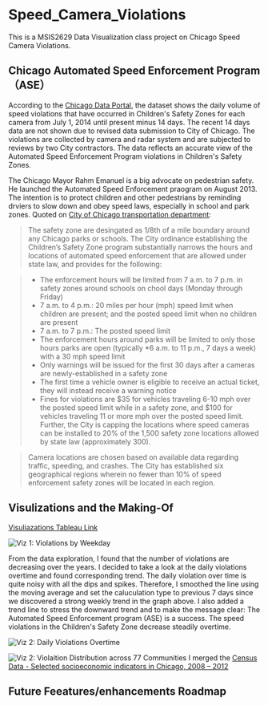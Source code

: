 # Speed_Camera_Violations
This is a MSIS2629 Data Visualization class project on Chicago Speed Camera Violations. 

## Chicago Automated Speed Enforcement Program（ASE）
According to the [Chicago Data Portal](https://data.cityofchicago.org/Transportation/Speed-Camera-Violations/gncf-3xbx), the dataset shows the daily volume of speed violations that have occurred in Children's Safety Zones for each camera from July 1, 2014 until present minus 14 days. The recent 14 days data are not shown due to revised data submission to City of Chicago. The violations are collected by camera and radar system and are subjected to reviews by two City contractors. The data reflects an accurate view of the Automated Speed Enforcement Program violations in Children's Safety Zones. 

The Chicago Mayor Rahm Emanuel is a big advocate on pedestrian safety. He launched the Automated Speed Enforcement praogram on August 2013. The intention is to protect children and other pedestrians by reminding drviers to slow down and obey speed laws, especially in school and park zones. Quoted on [City of Chicago transportation department](https://www.chicago.gov/city/en/depts/cdot/supp_info/children_s_safetyzoneporgramautomaticspeedenforcement.html):
> The safety zone are desingated as 1/8th of a mile boundary around any Chicago parks or schools. The City ordinance establishing the Children’s Safety Zone program substantially narrows the hours and locations of automated speed enforcement that are allowed under state law, and provides for the following:

> * The enforcement hours will be limited from 7 a.m. to 7 p.m. in safety zones around schools on chool days (Monday through Friday)
>  * 7 a.m. to 4 p.m.: 20 miles per hour (mph) speed limit when children are present; and the posted speed limit when no children are present
>  * 7 a.m. to 7 p.m.: The posted speed limit
> * The enforcement hours around parks will be limited to only those hours parks are open (typically *6 a.m. to 11 p.m., 7 days a week) with a 30 mph speed limit
> * Only warnings will be issued for the first 30 days after a cameras are newly-established in a safety zone
> * The first time a vehicle owner is eligible to receive an actual ticket, they will instead receive a warning notice
> * Fines for violations are $35 for vehicles traveling 6-10 mph over the posted speed limit while in a safety zone, and $100 for vehicles traveling 11 or more mph over the posted speed limit.  
> Further, the City is capping the locations where speed cameras can be installed to 20% of the 1,500 safety zone locations allowed by state law (approximately 300). 

> Camera locations are chosen based on available data regarding traffic, speeding, and crashes.  The City has established six geographical regions wherein no fewer than 10% of speed enforcement safety zones will be located in each region.




## Visulizations and the Making-Of
[Visuliazations Tableau Link](https://public.tableau.com/profile/maria7939#!/vizhome/Version13VizforMayor/Sheet2)


![Viz 1: Violations by Weekday](https://github.com/jymhe120/Speed_Camera_Violations/blob/master/Violations%20by%20Weekdays.png)



From the data exploration, I found that the number of violations are decreasing over the years. I decided to take a look at the daily violations overtime and found corresponding trend. The daily violation over time is quite noisy with all the dips and spikes. Therefore, I smoothed the line using the moving average and set the caluculation type to previous 7 days since we discovered a strong weekly trend in the graph above. I also added a trend line to stress the downward trend and to make the message clear: The Automated Speed Enforcement program (ASE) is a success. The speed violations in the Children's Safety Zone decrease steadily overtime. 

![Viz 2: Daily Violations Overtime](https://github.com/jymhe120/Speed_Camera_Violations/blob/master/Daily%20Violations%20Overtime.png)



![Viz 2: Violaition Distribution across 77 Communities ](https://github.com/jymhe120/Speed_Camera_Violations/blob/master/Violation%20Distribution%20across%2077%20Communities.png)
I merged the [Census Data - Selected socioeconomic indicators in Chicago, 2008 – 2012](https://data.cityofchicago.org/Health-Human-Services/Census-Data-Selected-socioeconomic-indicators-in-C/kn9c-c2s2)


## Future Feeatures/enhancements Roadmap


